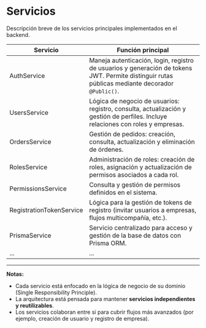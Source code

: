 # Servicios

Descripción breve de los servicios principales implementados en el backend.

| Servicio | Función principal |
| --- | --- |
| AuthService | Maneja autenticación, login, registro de usuarios y generación de tokens JWT. Permite distinguir rutas públicas mediante decorador `@Public()`. |
| UsersService | Lógica de negocio de usuarios: registro, consulta, actualización y gestión de perfiles. Incluye relaciones con roles y empresas. |
| OrdersService | Gestión de pedidos: creación, consulta, actualización y eliminación de órdenes. |
| RolesService | Administración de roles: creación de roles, asignación y actualización de permisos asociados a cada rol. |
| PermissionsService | Consulta y gestión de permisos definidos en el sistema. |
| RegistrationTokenService | Lógica para la gestión de tokens de registro (invitar usuarios a empresas, flujos multicompañía, etc.). |
| PrismaService | Servicio centralizado para acceso y gestión de la base de datos con Prisma ORM. |
| ... | ... |

---

**Notas:**

- Cada servicio está enfocado en la lógica de negocio de su dominio (Single Responsibility Principle).
- La arquitectura está pensada para mantener **servicios independientes y reutilizables**.
- Los servicios colaboran entre sí para cubrir flujos más avanzados (por ejemplo, creación de usuario y registro de empresa).